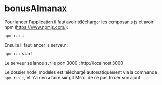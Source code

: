 # bonusAlmanax

Pour lancer l'application il faut avoir télécharger les composants js et avoir npm (https://www.npmjs.com/):

```
npm run i
```

Ensuite il faut lancer le serveur :

```
npm run start
```

Le serveur se lance sur le port 3000 : http://localhost:3000

Le dossier node_modules est téléchargé automatiquement via la commande ``npm run i``, et n'a rien à faire sur git
Merci de ne pas forcer son ajout
